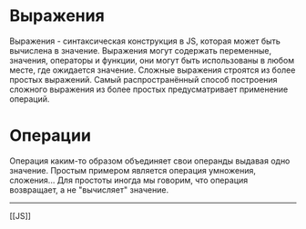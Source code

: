 # Выражения
Выражения - синтаксическая конструкция в JS, которая может быть вычислена в значение.
Выражения могут содержать переменные, значения, операторы и функции, они могут быть использованы в любом месте, где ожидается значение.
Сложные выражения строятся из более простых выражений.
Самый распространённый способ построения сложного выражения из более простых предусматривает применение операций.

# Операции
Операция каким-то образом объединяет свои операнды выдавая одно значение. Простым примером является операция умножения, сложения... Для простоты иногда мы говорим, что операция возвращает, а не "вычисляет" значение.

---
[[JS]]
